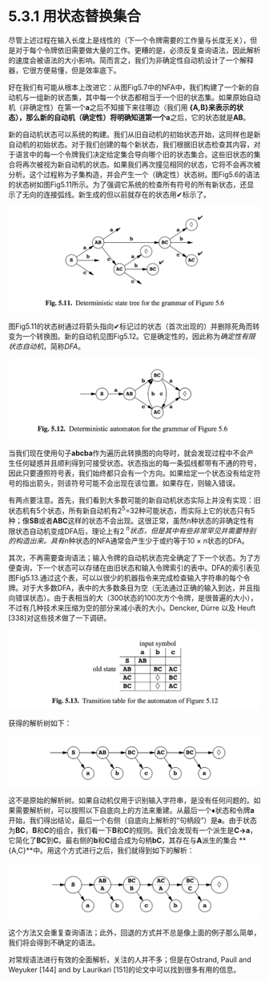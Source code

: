 # 5.3.1 用状态替换集合

尽管上述过程在输入长度上是线性的（下一个令牌需要的工作量与长度无关），但是对于每个令牌依旧需要做大量的工作。更糟的是，必须反复查询语法，因此解析的速度会被语法的大小影响。简而言之，我们为非确定性自动机设计了一个解释器，它很方便易懂，但是效率底下。

好在我们有可能从根本上改进它：从图Fig5.7中的NFA中，我们构建了一个新的自动机与一组新的状态集，其中每一个状态都相当于一个旧的状态集。如果原始自动机（非确定性）在第一个**a**之后不知接下来往哪边（我们用 **{A,B}**来表示的状态），那么新的自动机（确定性）将明确知道第一个**a**之后，它的状态就是**AB**。

新的自动机状态可以系统的构建。我们从旧自动机的初始状态开始，这同样也是新自动机的初始状态。对于我们创建的每个新状态，我们根据旧状态检查其内容，对于语言中的每一个令牌我们决定给定集合导向哪个旧的状态集合。这些旧状态的集合将再次被视为新自动机的状态。如果我们再次撞见相同的状态，它将不会再次被分析。这个过程称为子集构造，并会产生一个（确定性）状态树。图Fig5.6的语法的状态树如图Fig5.11所示。为了强调它系统的检查所有符号的所有新状态，还显示了无向的连接弧线。新生成的但以前就存在的状态用✔标示了。

![图1](../../img/5.3.1_1-Fig.5.11.png)

图Fig5.11的状态树通过将箭头指向✔标记过的状态（首次出现的）并删除死角而转变为一个转换图。新的自动机见图Fig5.12。它是确定性的，因此称为*确定性有限状态自动机*，简称*DFA*。

![图2](../../img/5.3.1_2-Fig.5.12.png)

当我们现在使用句子**abcba**作为遍历此转换图的向导时，就会发现过程中不会产生任何疑惑并且顺利得到可接受状态。状态指出的每一条弧线都带有不通的符号，因此只要遵照符号表，我们始终都只会有一个方向。如果给定一个状态没有给定符号的指出箭头，则该符号可能不会出现在该位置。如果存在，则输入错误。

有两点要注意。首先，我们看到大多数可能的新自动机状态实际上并没有实现：旧状态机有5个状态，所有新自动机有2<sup>5</sup>=32种可能状态，而实际上它的状态只有5种；像**SB**或者**ABC**这样的状态不会出现。这很正常，虽然n种状态的非确定性有限状态自动机变成DFA后，理论上有2 *<sup>n</sup>*状态，但是其中有些非常罕见并需要特别的构造出来。具有*n*种状态的NFA通常会产生少于或约等于10 × *n*状态的DFA。

其次，不再需要查询语法；输入令牌的自动机状态完全确定了下一个状态。为了方便查询，下一个状态可以存储在由旧状态和输入令牌索引的表中。DFA的索引表见图Fig5.13.通过这个表，可以以很少的机器指令来完成检查输入字符串的每个令牌。对于大多数DFA，表中的大多数条目为空（无法通过正确的输入到达，并且指向错误状态）。由于表相当的大（300状态的100次方个令牌，是很普遍的大小），不过有几种技术来压缩为空的部分来减小表的大小。Dencker, Dürre 以及 Heuft [338]对这些技术做了一下调研。

![图3](../../img/5.3.1_3-Fig.5.13.png)

获得的解析树如下：

![图4](../../img/5.3.1_4.png)

这不是原始的解析树。如果自动机仅用于识别输入字符串，是没有任何问题的。如果需要解析树，可以按照以下自底向上的方法来重建。从最后一个♦状态和令牌**a**开始，我们得出结论，最后一个右侧（自底向上解析的“句柄段”）是**a**。由于状态为**BC**，**B**和**C**的组合，我们看一下**B**和**C**的规则。我们会发现有一个派生是**C->a**，它简化了**BC**到**C**。最右侧的**b**和**C**组合成为句柄**bC**，其存在与**A**派生的集合 **{A,C}**中。用这个方式进行之后，我们就得到如下的解析：

![图5](../../img/5.3.1_5.png)

这个方法又会重复查询语法；此外，回退的方式并不总是像上面的例子那么简单，我们将会得到不确定的语法。

对常规语法进行有效的全面解析，关注的人并不多；但是在Ostrand, Paull and Weyuker [144] and by Laurikari [151]的论文中可以找到很多有用的信息。